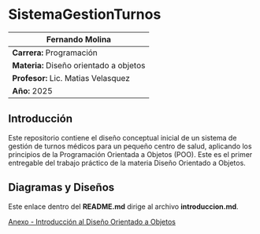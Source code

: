 # SistemaGestionTurnos


| **Fernando Molina** |
|------------------------------------------|
| **Carrera:** Programación                 |
| **Materia:** Diseño orientado a objetos |
| **Profesor:** Lic. Matias Velasquez      |
| **Año:** 2025                            |

## Introducción

Este repositorio contiene el diseño conceptual inicial de un sistema de gestión de turnos médicos para un pequeño centro de salud, aplicando los principios de la Programación Orientada a Objetos (POO). Este es el primer entregable del trabajo práctico de la materia Diseño Orientado a Objetos.

## Diagramas y Diseños

Este enlace dentro del **README.md** dirige al archivo **introduccion.md**.

[Anexo - Introducción al Diseño Orientado a Objetos](introduccion.md)